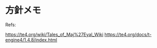 方針メモ
==========



Refs:

https://te4.org/wiki/Tales_of_Maj%27Eyal_Wiki
https://te4.org/docs/t-engine4/1.4.8/index.html
